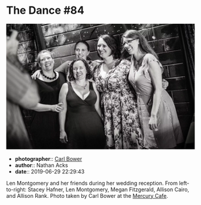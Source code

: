 # The Dance \#84

![Len Montgomery and her friends](assets/2019-06-29-set-4-the-dance-84.webp)

* **photographer**:: [Carl Bower](https://carlbowerphotos.com)
* **author**:: Nathan Acks
* **date**:: 2019-06-29 22:29:43

Len Montgomery and her friends during her wedding reception. From left-to-right: Stacey Hafner, Len Montgomery, Megan Fitzgerald, Allison Cairo, and Allison Rank. Photo taken by Carl Bower at the [Mercury Cafe](http://mercurycafe.com).
